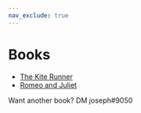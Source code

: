 ```yaml
---
nav_exclude: true
---
```


# Books
- [The Kite Runner](/The-Kite-Runner.pdf)
- [Romeo and Juliet](/Romeo-and-Juliet.pdf)

Want another book? DM joseph#9050
